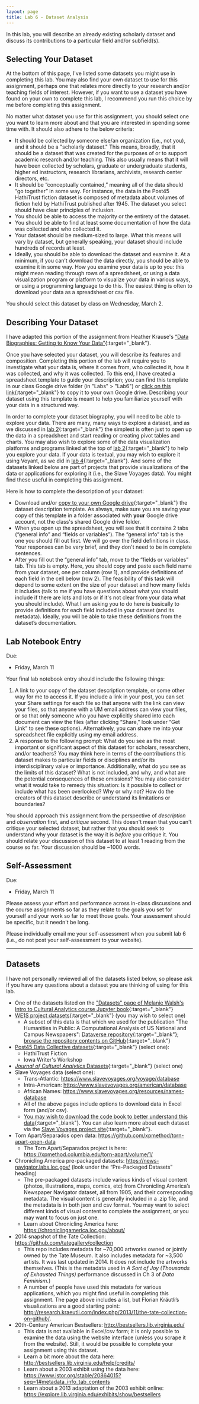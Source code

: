 ```yaml
---
layout: page
title: Lab 6 - Dataset Analysis
---
```

In this lab, you will describe an already existing scholarly dataset and discuss its contributions to a particular field and/or subfield(s).

## Selecting Your Dataset
At the bottom of this page, I've listed some datasets you might use in completing this lab. You may also find your own dataset to use for this assignment, perhaps one that relates more directly to your research and/or teaching fields of interest. However, if you want to use a dataset you have found on your own to complete this lab, I recommend you run this choice by me before completing this assignment.

No matter what dataset you use for this assignment, you should select one you want to learn more about and that you are interested in spending some time with. It should also adhere to the below criteria:

- It should be collected by someone else/an organization (i.e., not you), and it should be a "scholarly dataset." This means, broadly, that it should be a dataset that was created for the purposes of or to support academic research and/or teaching. This also usually means that it will have been collected by scholars, graduate or undergraduate students, higher ed instructors, research librarians, archivists, research center directors, etc.
- It should be “conceptually contained,” meaning all of the data should “go together” in some way. For instance, the data in the Post45 HathiTrust fiction dataset is composed of metadata about volumes of fiction held by HathiTrust published after 1945. The dataset you select should have clear principles of inclusion.
- You should be able to access the majority or the entirety of the dataset.
- You should be able to find at least some documentation of how the data was collected and who collected it.
- Your dataset should be medium-sized to large. What this means will vary by dataset, but generally speaking, your dataset should include hundreds of records at least.
- Ideally, you should be able to download the dataset and examine it. At a minimum, if you can’t download the data directly, you should be able to examine it in some way. How you examine your data is up to you: this might mean reading through rows of a spreadsheet, or using a data visualization program or platform to visualize your data in various ways, or using a programming language to do this. The easiest thing is often to download your data as a spreadsheet or csv file.

You should select this dataset by class on Wednesday, March 2.

## Describing Your Dataset
I have adapted this portion of the assignment from Heather Krause's [“Data Biographies: Getting to Know Your Data”](https://gijn.org/2017/03/27/data-biographies-getting-to-know-your-data/){:target="_blank"}.

Once you have selected your dataset, you will describe its features and composition. Completing this portion of the lab will require you to investigate what your data is, where it comes from, who collected it, how it was collected, and why it was collected. To this end, I have created a spreadsheet template to guide your description; you can find this template in our class Google drive folder (in "Labs" > "Lab6") or [click on this link](https://docs.google.com/spreadsheets/d/1Op6eNKCwaRT_QMBLsyAKVZ7wx3qhmBuLaMhBl_5gPX8/copy){:target="_blank"} to copy it to your own Google drive. Describing your dataset using this template is meant to help you familiarize yourself with your data in a structured way.

In order to complete your dataset biography, you will need to be able to explore your data. There are many, many ways to explore a dataset, and as we discussed in [lab 2](https://lindsaythomas.net/eng612s22/labs/lab-2/){:target="_blank"} the simplest is often just to open up the data in a spreadsheet and start reading or creating pivot tables and charts. You may also wish to explore some of the data visualization platforms and programs linked at the top of [lab 2](https://lindsaythomas.net/eng612s22/labs/lab-2/){:target="_blank"} to help you explore your data. If your data is textual, you may wish to explore it using Voyant, as we did in [lab 4](https://lindsaythomas.net/eng612s22/labs/lab-4/){:target="_blank"}. And some of the datasets linked below are part of projects that provide visualizations of the data or applications for exploring it (i.e., the Slave Voyages data). You might find these useful in completing this assignment.

Here is how to complete the description of your dataset:

- Download and/or [copy to your own Google drive](https://docs.google.com/spreadsheets/d/1Op6eNKCwaRT_QMBLsyAKVZ7wx3qhmBuLaMhBl_5gPX8/copy){:target="_blank"} the dataset description template. As always, make sure you are saving your copy of this template in a folder associated with **your** Google drive account, not the class's shared Google drive folder.
- When you open up the spreadsheet, you will see that it contains 2 tabs (“general info” and “fields or variables”). The “general info” tab is the one you should fill out first. We will go over the field definitions in class. Your responses can be very brief, and they don't need to be in complete sentences.
- After you fill out the “general info” tab, move to the “fields or variables” tab. This tab is empty. Here, you should copy and paste each field name from your dataset, one per column (row 1), and provide definitions of each field in the cell below (row 2). The feasibility of this task will depend to some extent on the size of your dataset and how many fields it includes (talk to me if you have questions about what you should include if there are lots and lots or if it's not clear from your data what you should include). What I am asking you to do here is basically to provide definitions for each field included in your dataset (and its metadata). Ideally, you will be able to take these definitions from the dataset’s documentation.

## Lab Notebook Entry
Due:
- Friday, March 11

Your final lab notebook entry should include the following things:
1. A link to your copy of the dataset description template, or some other way for me to access it. If you include a link in your post, you can set your Share settings for each file so that anyone with the link can view your files, so that anyone with a UM email address can view your files, or so that only someone who you have explicitly shared into each document can view the files (after clicking “Share,” look under “Get Link” to see these options). Alternatively, you can share me into your spreadsheet file explicitly using my email address.
2. A response to the following prompt: What do you see as the most important or significant aspect of this dataset for scholars, researchers, and/or teachers? You may think here in terms of the contributions this dataset makes to particular fields or disciplines and/or its interdisciplinary value or importance. Additionally, what do you see as the limits of this dataset? What is not included, and why, and what are the potential consequences of these omissions? You may also consider what it would take to remedy this situation: Is it possible to collect or include what has been overlooked? Why or why not? How do the creators of this dataset describe or understand its limitations or boundaries?

You should approach this assignment from the perspective of *description* and *observation* first, and *critique* second. This doesn't mean that you can't critique your selected dataset, but rather that you should seek to understand why your dataset is the way it is *before* you critique it. You should relate your discussion of this dataset to at least 1 reading from the course so far. Your discussion should be ~1000 words.

## Self-Assessment
Due:
- Friday, March 11

Please assess your effort and performance across in-class discussions and the course assignments so far as they relate to the goals you set for yourself and your work so far to meet those goals. Your assessment should be specific, but it needn't be long.

Please individually email me your self-assessment when you submit lab 6 (i.e., do not post your self-assessment to your website).

---
## Datasets
I have not personally reviewed all of the datasets listed below, so please ask if you have any questions about a dataset you are thinking of using for this lab.

* One of the datasets listed on the ["Datasets" page of Melanie Walsh's Intro to Cultural Analytics course Jupyter book](https://melaniewalsh.github.io/Intro-Cultural-Analytics/00-Datasets/00-Datasets.html){:target="_blank"}
* [WE1S project datasets](https://zenodo.org/search?page=1&size=20&q=%2Bwe1s%20%2Bdataset%20-%22WE1S%20Collection%20Registry%20ID%22){:target="_blank"} (you may wish to select one)
    * A subset of this data is that which we used for the publication "The Humanities in Public: A Computational Analysis of US National and Campus Newspapers": [Dataverse repository](https://dataverse.harvard.edu/dataset.xhtml?persistentId=doi:10.7910/DVN/BD9CE8){:target="_blank"}; [browse the repository contents on GitHub](https://github.com/lcthomas/humanitiespublic){:target="_blank"}
* [Post45 Data Collective datasets](https://data.post45.org/our-data/){:target="_blank"} (select one):
    * HathiTrust Fiction
    * Iowa Writer's Workshop
* [*Journal of Cultural Analytics* Datasets](https://culturalanalytics.org/section/1579-data-sets){:target="_blank"} (select one)
* Slave Voyages data (select one):
    * Trans-Atlantic: <https://www.slavevoyages.org/voyage/database>
    * Intra-American: <https://www.slavevoyages.org/american/database>
    * African Names: <https://www.slavevoyages.org/resources/names-database>
    * All of the above pages include options to download data in Excel form (and/or csv).
    * [You may wish to download the code book to better understand this data](https://www.slavevoyages.org/documents/download/SPSS_Codebook_2019.pdf){:target="_blank"}. You can also learn more about each dataset via the [Slave Voyages project site](https://www.slavevoyages.org/){:target="_blank"}.
* Torn Apart/Separados open data: <https://github.com/xpmethod/torn-apart-open-data>
    * The Torn Apart/Separados project is here: <https://xpmethod.columbia.edu/torn-apart/volume/1/>
* Chronicling America pre-packaged datasets: <https://news-navigator.labs.loc.gov/> (look under the “Pre-Packaged Datasets” heading)
    * The pre-packaged datasets include various kinds of visual content (photos, illustrations, maps, comics, etc) from Chronicling America’s Newspaper Navigator dataset, all from 1905, and their corresponding metadata. The visual content is generally included in a .zip file, and the metadata is in both json and csv format. You may want to select different kinds of visual content to complete the assignment, or you may want to focus on just one.
    * Learn about Chronicling America here: <https://chroniclingamerica.loc.gov/about/>
* 2014 snapshot of the Tate Collection: <https://github.com/tategallery/collection>
    * This repo includes metadata for ~70,000 artworks owned or jointly owned by the Tate Museum. It also includes metadata for ~3,500 artists. It was last updated in 2014. It does not include the artworks themselves. (This is the metadata used in *A Sort of Joy (Thousands of Exhausted Things)* performance discussed in Ch 3 of *Data Feminism*.)
    * A number of people have used this metadata for various applications, which you might find useful in completing this assignment. The page above includes a list, but Florian Kräutli’s visualizations are a good starting point: <http://research.kraeutli.com/index.php/2013/11/the-tate-collection-on-github/>.
* 20th-Century American Bestsellers: <http://bestsellers.lib.virginia.edu/>
    * This data is not available in Excel/csv form; it is only possible to examine the data using the website interface (unless you scrape it from the website). Still, it would be possible to complete your assignment using this dataset.
    * Learn a bit more about the data here: <http://bestsellers.lib.virginia.edu/help/credits/>
    * Learn about a 2003 exhibit using the data here: <https://www.jstor.org/stable/20864015?seq=1#metadata_info_tab_contents>
    * Learn about a 2013 adaptation of the 2003 exhibit online: <https://explore.lib.virginia.edu/exhibits/show/bestsellers>
